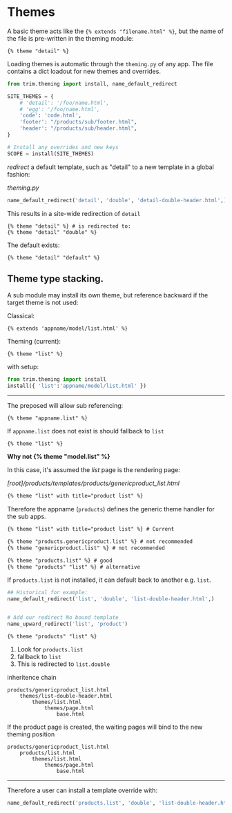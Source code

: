 # Themes

A basic theme acts like the `{% extends "filename.html" %}`, but the name of the file is pre-written in the theming module:

    {% theme "detail" %}

Loading themes is automatic through the `theming.py` of any app.
The file contains a dict loadout for new themes and overrides.

```py
from trim.theming import install, name_default_redirect

SITE_THEMES = {
    # 'detail': '/foo/name.html',
    # 'egg': '/foo/name.html',
    'code': 'code.html',
    'footer': "/products/sub/footer.html",
    'header': "/products/sub/header.html",
}

# Install any overrides and new keys
SCOPE = install(SITE_THEMES)
```

_redirect_ a default template, such as "detail" to a new template in a global fashion:

_theming.py_

```py
name_default_redirect('detail', 'double', 'detail-double-header.html',)
```

This results in a site-wide redirection of `detail`

    {% theme "detail" %} # is redirected to:
    {% theme "detail" "double" %}

The default exists:

    {% theme "detail" "default" %}

## Theme type stacking.

A sub module may install its own theme, but reference backward if the target theme is not used:

Classical:

    {% extends 'appname/model/list.html' %}

Theming (current):

    {% theme "list" %}

with setup:

```py
from trim.theming import install
install({ 'list':'appname/model/list.html' })
```

---

The preposed will allow sub referencing:

    {% theme "appname.list" %}

If `appname.list` does not exist is should fallback to `list`

    {% theme "list" %}

**Why not {% theme "model.list" %}**

In this case, it's assumed the _list_ page is the rendering page:

_[root]/products/templates/products/genericproduct_list.html_

```html
{% theme "list" with title="product list" %}
```

Therefore the appname (`products`) defines the generic theme handler for the sub apps.

```html
{% theme "list" with title="product list" %} # Current

{% theme "products.genericproduct.list" %} # not recommended
{% theme "genericproduct.list" %} # not recommended

{% theme "products.list" %} # good
{% theme "products" "list" %} # alternative
```

If `products.list` is not installed, it can default back to another e.g. `list`.

```py
## Historical for example:
name_default_redirect('list', 'double', 'list-double-header.html',)


# Add our redirect No bound template
name_upward_redirect('list', 'product')
```

```
{% theme "products" "list" %}
```

1. Look for `products.list`
2. fallback to `list`
3. This is redirected to `list.double`

inheritence chain

    products/genericproduct_list.html
        themes/list-double-header.html
            themes/list.html
                themes/page.html
                    base.html

If the product page is created, the waiting pages will bind to the new theming position

    products/genericproduct_list.html
        products/list.html
            themes/list.html
                themes/page.html
                    base.html

---

Therefore a user can install a template override with:

```py
name_default_redirect('products.list', 'double', 'list-double-header.html',)
```
